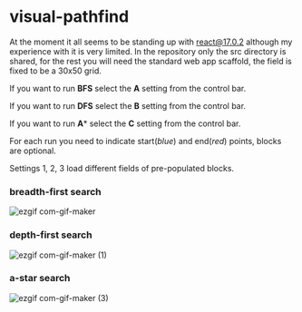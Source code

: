 # visual-pathfind

At the moment it all seems to be standing up with react@17.0.2 although my experience with it is very limited.
In the repository only the src directory is shared, for the rest you will need the standard web app scaffold, the field is fixed to be a 30x50 grid.

If you want to run **BFS** select the **A** setting from the control bar.

If you want to run **DFS** select the **B** setting from the control bar.

If you want to run **A*** select the **C** setting from the control bar.

For each run you need to indicate start(*blue*) and end(*red*) points, blocks are optional.

Settings 1, 2, 3 load different fields of pre-populated blocks.

### breadth-first search
![ezgif com-gif-maker](https://user-images.githubusercontent.com/35083414/159812924-8f71804b-35a2-431b-8cd9-c686f883b6e2.gif)

### depth-first search
![ezgif com-gif-maker (1)](https://user-images.githubusercontent.com/35083414/159812954-4097d2f8-bb02-4096-afab-762a1e0eea69.gif)

### a-star search
![ezgif com-gif-maker (3)](https://user-images.githubusercontent.com/35083414/159975594-7faf376e-c4e8-4f7f-82e6-4bbb8716debd.gif)
